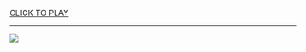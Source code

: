 
<a href="https://premium76.site?title=game_of_thrones_sand_snakes_nude&ref=12M">CLICK TO PLAY</a></h3>
<hr>

<a href="https://premium76.site?title=game_of_thrones_sand_snakes_nude&ref=12M"><img src="https://clearcache.store/games.png"></a>


